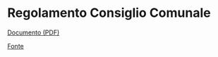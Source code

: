# Regolamento Consiglio Comunale

[Documento (PDF)](/data/RegolamentoCCApprovatoconDelibCC65-2014_163_207.pdf)

[Fonte](http://www.comune.desio.mb.it/servizi/regolamenti/regolamenti_fase02.aspx?ID=207)
